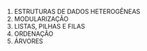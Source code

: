 1.   ESTRUTURAS DE DADOS HETEROGÊNEAS
2.   MODULARIZAÇÃO
3.   LISTAS, PILHAS E FILAS
4.   ORDENAÇÃO
5.   ÁRVORES

